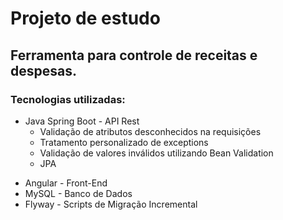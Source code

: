 # Projeto de estudo 
## Ferramenta para controle de receitas e despesas.

### Tecnologias utilizadas:
+ Java Spring Boot -  API Rest
    - Validação de atributos desconhecidos na requisições 
    - Tratamento personalizado de exceptions
    - Validação de  valores inválidos utilizando Bean Validation
    - JPA
* Angular - Front-End
* MySQL - Banco de Dados
* Flyway - Scripts de Migração Incremental

